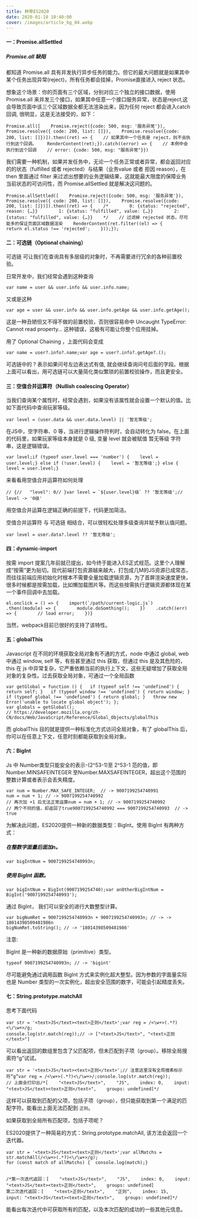 ```yaml
---
title: 种草ES2020
date: 2020-01-10 10:40:00
cover: /images/article_bg_04.webp
---
```

#### 一：Promise.allSettled

##### Promise.all 缺陷

都知道 Promise.all 具有并发执行异步任务的能力。但它的最大问题就是如果其中某个任务出现异常(reject)，所有任务都会挂掉，Promise直接进入 reject 状态。

想象这个场景：你的页面有三个区域，分别对应三个独立的接口数据，使用 Promise.all 来并发三个接口，如果其中任意一个接口服务异常，状态是reject,这会导致页面中该三个区域数据全都无法渲染出来，因为任何 reject 都会进入catch回调, 很明显，这是无法接受的，如下：

```
Promise.all([    Promise.reject({code: 500, msg: '服务异常'}),    Promise.resolve({ code: 200, list: []}),    Promise.resolve({code: 200, list: []})]).then((ret) => {    // 如果其中一个任务是 reject，则不会执行到这个回调。    RenderContent(ret);}).catch((error) => {    // 本例中会执行到这个回调    // error: {code: 500, msg: "服务异常"}})
```

我们需要一种机制，如果并发任务中，无论一个任务正常或者异常，都会返回对应的的状态（fulfilled 或者 rejected）与结果（业务value 或者 拒因 reason），在 then 里面通过 filter 来过滤出想要的业务逻辑结果，这就能最大限度的保障业务当前状态的可访问性，而 Promise.allSettled 就是解决这问题的。

```
Promise.allSettled([    Promise.reject({code: 500, msg: '服务异常'}),    Promise.resolve({ code: 200, list: []}),    Promise.resolve({code: 200, list: []})]).then((ret) => {    /*        0: {status: "rejected", reason: {…}}        1: {status: "fulfilled", value: {…}}        2: {status: "fulfilled", value: {…}}    */    // 过滤掉 rejected 状态，尽可能多的保证页面区域数据渲染    RenderContent(ret.filter((el) => {        return el.status !== 'rejected';    }));});
```

#### 二：可选链（Optional chaining）

可选链 可让我们在查询具有多层级的对象时，不再需要进行冗余的各种前置校验。

日常开发中，我们经常会遇到这种查询

```
var name = user && user.info && user.info.name;
```

又或是这种

```
var age = user && user.info && user.info.getAge && user.info.getAge();
```

这是一种丑陋但又不得不做的前置校验，否则很容易命中 Uncaught TypeError: Cannot read property… 这种错误，这极有可能让你整个应用挂掉。

用了 Optional Chaining ，上面代码会变成

```
var name = user?.info?.name;var age = user?.info?.getAge?.();
```

可选链中的 ? 表示如果问号左边表达式有值, 就会继续查询问号后面的字段。根据上面可以看出，用可选链可以大量简化类似繁琐的前置校验操作，而且更安全。

#### 三：空值合并运算符（Nullish coalescing Operator）

当我们查询某个属性时，经常会遇到，如果没有该属性就会设置一个默认的值。比如下面代码中查询玩家等级。

```
var level = (user.data && user.data.level) || '暂无等级';
```

在JS中，空字符串、0 等，当进行逻辑操作符判时，会自动转化为 false。在上面的代码里，如果玩家等级本身就是 0 级, 变量 level 就会被赋值 暂无等级 字符串，这是逻辑错误。

```
var level;if (typeof user.level === 'number') {    level = user.level;} else if (!user.level) {    level = '暂无等级';} else {    level = user.level;}
```

来看看用空值合并运算符如何处理

```
// {//   "level": 0// }var level = `${user.level}级` ?? '暂无等级';// level -> '0级'
```

用空值合并运算在逻辑正确的前提下，代码更加简洁。

空值合并运算符 与 可选链 相结合，可以很轻松处理多级查询并赋予默认值问题。

```
var level = user.data?.level ?? '暂无等级';
```

#### 四：dynamic-import

按需 import 提案几年前就已提出，如今终于能进入ES正式规范。这里个人理解成“按需”更为贴切。现代前端打包资源越来越大，打包成几M的JS资源已成常态，而往往前端应用初始化时根本不需要全量加载逻辑资源，为了首屏渲染速度更快，很多时候都是按需加载，比如懒加载图片等。而这些按需执行逻辑资源都体现在某一个事件回调中去加载。

```
el.onclick = () => {    import(`/path/current-logic.js`)    .then((module) => {        module.doSomthing();    })    .catch((err) => {        // load error;    })}
```

当然，webpack目前已很好的支持了该特性。

#### 五：globalThis

Javascript 在不同的环境获取全局对象有不通的方式，node 中通过 global, web中通过 window, self 等，有些甚至通过 this 获取，但通过 this 是及其危险的，this 在 js 中异常复杂，它严重依赖当前的执行上下文，这些无疑增加了获取全局对象的复杂性。过去获取全局对象，可通过一个全局函数

```
var getGlobal = function () {   if (typeof self !== 'undefined') { return self; }   if (typeof window !== 'undefined') { return window; }   if (typeof global !== 'undefined') { return global; }   throw new Error('unable to locate global object'); }; 
var globals = getGlobal(); 
// https://developer.mozilla.org/zh-CN/docs/Web/JavaScript/Reference/Global_Objects/globalThis
```

而 globalThis 目的就是提供一种标准化方式访问全局对象，有了 globalThis 后，你可以在任意上下文，任意时刻都能获取到全局对象。

#### 六：BigInt

Js 中 Number类型只能安全的表示-(2^53-1)至 2^53-1 范的值，即Number.MINSAFEINTEGER 至Number.MAXSAFEINTEGER，超出这个范围的整数计算或者表示会丢失精度。

```
var num = Number.MAX_SAFE_INTEGER;  // -> 9007199254740991
num = num + 1; // -> 9007199254740992
// 再次加 +1 后无法正常运算num = num + 1; // -> 9007199254740992
// 两个不同的值，却返回了true9007199254740992 === 9007199254740993  // -> true
```

为解决此问题，ES2020提供一种新的数据类型：BigInt。使用 BigInt 有两种方式：

##### 在整数字面量后面加n。

```
var bigIntNum = 9007199254740993n;
```

##### 使用 BigInt 函数。

```
var bigIntNum = BigInt(9007199254740);var anOtherBigIntNum = BigInt('9007199254740993');
```

通过 BigInt， 我们可以安全的进行大数整型计算。

```
var bigNumRet = 9007199254740993n + 9007199254740993n; // -> -> 18014398509481986n
bigNumRet.toString(); // -> '18014398509481986'
```

注意:

BigInt 是一种新的数据原始（primitive）类型。

```
typeof 9007199254740993n; // -> 'bigint'
```

尽可能避免通过调用函数 BigInt 方式来实例化超大整型。因为参数的字面量实际也是 Number 类型的一次实例化，超出安全范围的数字，可能会引起精度丢失。

#### 七：String.prototype.matchAll

思考下面代码

```
var str = '<text>JS</text><text>正则</text>';var reg = /<\w+>(.*?)<\/\w+>/g;
console.log(str.match(reg));// -> ["<text>JS</text>", "<text>正则</text>"]
```

可以看出返回的数组里包含了父匹配项，但未匹配到子项（group）。移除全局搜索符“g”试试。

```
var str = '<text>JS</text><text>正则</text>';// 注意这里没有全局搜素标示符“g”var reg = /<\w+>(.*?)<\/\w+>/;console.log(str.match(reg));
// 上面会打印出/*[    "<text>JS</text>",    "JS",    index: 0,    input:    "<text>JS</text><text>正则</text>",    groups: undefined]*/
```

这样可以获取到匹配的父项，包括子项（group），但只能获取到第一个满足的匹配字符。能看出上面无法匹配到 `正则`。

如果获取到全局所有匹配项，包括子项呢？

ES2020提供了一种简易的方式：String.prototype.matchAll, 该方法会返回一个迭代器。

```
var str = '<text>JS</text><text>正则</text>';var allMatchs = str.matchAll(/<\w+>(.*?)<\/\w+>/g);
for (const match of allMatchs) {  console.log(match);}


/*第一次迭代返回：[    "<text>JS</text>",    "JS",    index: 0,    input: "<text>JS</text><text>正则</text>",    groups: undefined]
第二次迭代返回：[    "<text>正则</text>",    "正则",    index: 15,    input: "<text>JS</text><text>正则</text>",    groups: undefined]*/
```

能看出每次迭代中可获取所有的匹配，以及本次匹配的成功的一些其他元信息。